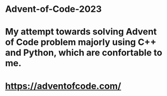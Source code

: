# Advent-of-Code-2023
# My attempt towards solving Advent of Code problem majorly using C++ and Python, which are confortable to me.
# https://adventofcode.com/
